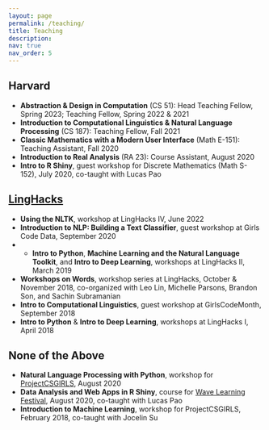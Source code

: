 ```yaml
---
layout: page
permalink: /teaching/
title: Teaching
description: 
nav: true
nav_order: 5
---
```


## Harvard
- **Abstraction & Design in Computation** (CS 51): Head Teaching Fellow, Spring 2023; Teaching Fellow, Spring 2022 & 2021  
- **Introduction to Computational Linguistics & Natural Language Processing** (CS 187): Teaching Fellow, Fall 2021
- **Classic Mathematics with a Modern User Interface** (Math E-151): Teaching Assistant, Fall 2020
- **Introduction to Real Analysis** (RA 23): Course Assistant, August 2020
- **Intro to R Shiny**, guest workshop for Discrete Mathematics (Math S-152), July 2020, co-taught with Lucas Pao

## [LingHacks](http://linghacks.tech)
- **Using the NLTK**, workshop at LingHacks IV, June 2022
- **Introduction to NLP: Building a Text Classifier**, guest workshop at Girls Code Data, September 2020
- - **Intro to Python**, **Machine Learning and the Natural Language Toolkit**, and **Intro to Deep Learning**, workshops at LingHacks II, March 2019
- **Workshops on Words**, workshop series at LingHacks, October & November 2018, co-organized with Leo Lin, Michelle Parsons, Brandon Son, and Sachin Subramanian
- **Intro to Computational Linguistics**, guest workshop at GirlsCodeMonth, September 2018
- **Intro to Python** & **Intro to Deep Learning**, workshops at LingHacks I, April 2018

## None of the Above
- **Natural Language Processing with Python**, workshop for [ProjectCSGIRLS](https://www.projectcsgirls.org), August 2020
- **Data Analysis and Web Apps in R Shiny**, course for [Wave Learning Festival](https://www.wavelf.org/), August 2020, co-taught with Lucas Pao
- **Introduction to Machine Learning**, workshop for ProjectCSGIRLS, February 2018, co-taught with Jocelin Su
